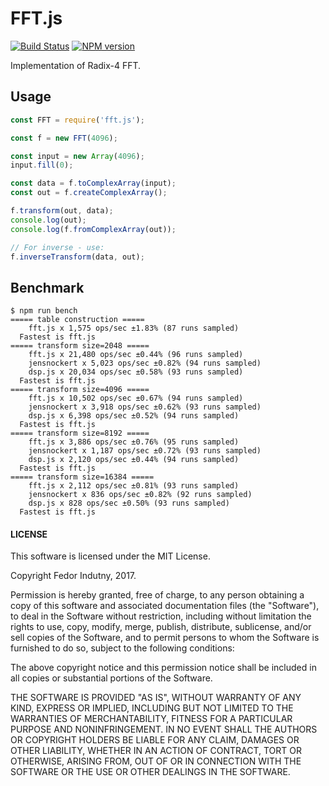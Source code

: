 # FFT.js
[![Build Status](https://secure.travis-ci.org/indutny/fft.js.svg)](http://travis-ci.org/indutny/fft.js)
[![NPM version](https://badge.fury.io/js/fft.js.svg)](https://badge.fury.io/js/fft.js)

Implementation of Radix-4 FFT.

## Usage

```js
const FFT = require('fft.js');

const f = new FFT(4096);

const input = new Array(4096);
input.fill(0);

const data = f.toComplexArray(input);
const out = f.createComplexArray();

f.transform(out, data);
console.log(out);
console.log(f.fromComplexArray(out));

// For inverse - use:
f.inverseTransform(data, out);
```

## Benchmark

```
$ npm run bench
===== table construction =====
    fft.js x 1,575 ops/sec ±1.83% (87 runs sampled)
  Fastest is fft.js
===== transform size=2048 =====
    fft.js x 21,480 ops/sec ±0.44% (96 runs sampled)
    jensnockert x 5,023 ops/sec ±0.82% (94 runs sampled)
    dsp.js x 20,034 ops/sec ±0.58% (93 runs sampled)
  Fastest is fft.js
===== transform size=4096 =====
    fft.js x 10,502 ops/sec ±0.67% (94 runs sampled)
    jensnockert x 3,918 ops/sec ±0.62% (93 runs sampled)
    dsp.js x 6,398 ops/sec ±0.52% (94 runs sampled)
  Fastest is fft.js
===== transform size=8192 =====
    fft.js x 3,886 ops/sec ±0.76% (95 runs sampled)
    jensnockert x 1,187 ops/sec ±0.72% (93 runs sampled)
    dsp.js x 2,120 ops/sec ±0.44% (94 runs sampled)
  Fastest is fft.js
===== transform size=16384 =====
    fft.js x 2,112 ops/sec ±0.81% (93 runs sampled)
    jensnockert x 836 ops/sec ±0.82% (92 runs sampled)
    dsp.js x 828 ops/sec ±0.50% (93 runs sampled)
  Fastest is fft.js
```

#### LICENSE

This software is licensed under the MIT License.

Copyright Fedor Indutny, 2017.

Permission is hereby granted, free of charge, to any person obtaining a
copy of this software and associated documentation files (the
"Software"), to deal in the Software without restriction, including
without limitation the rights to use, copy, modify, merge, publish,
distribute, sublicense, and/or sell copies of the Software, and to permit
persons to whom the Software is furnished to do so, subject to the
following conditions:

The above copyright notice and this permission notice shall be included
in all copies or substantial portions of the Software.

THE SOFTWARE IS PROVIDED "AS IS", WITHOUT WARRANTY OF ANY KIND, EXPRESS
OR IMPLIED, INCLUDING BUT NOT LIMITED TO THE WARRANTIES OF
MERCHANTABILITY, FITNESS FOR A PARTICULAR PURPOSE AND NONINFRINGEMENT. IN
NO EVENT SHALL THE AUTHORS OR COPYRIGHT HOLDERS BE LIABLE FOR ANY CLAIM,
DAMAGES OR OTHER LIABILITY, WHETHER IN AN ACTION OF CONTRACT, TORT OR
OTHERWISE, ARISING FROM, OUT OF OR IN CONNECTION WITH THE SOFTWARE OR THE
USE OR OTHER DEALINGS IN THE SOFTWARE.
